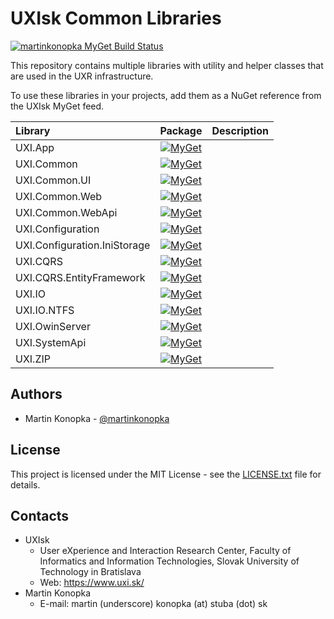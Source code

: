 # UXIsk Common Libraries

[![martinkonopka MyGet Build Status](https://www.myget.org/BuildSource/Badge/martinkonopka?identifier=e98d72db-645c-43f5-ad52-59a896e35c8f)](https://www.myget.org/)

This repository contains multiple libraries with utility and helper classes that are used in the UXR infrastructure. 

To use these libraries in your projects, add them as a NuGet reference from the UXIsk MyGet feed. 

|Library |Package|Description|
|:--|:--:|:--|
|UXI.App|[![MyGet](https://img.shields.io/myget/uxifiit/v/UXI.App.svg)](https://www.myget.org/feed/uxifiit/package/nuget/UXI.App)|
|UXI.Common|[![MyGet](https://img.shields.io/myget/uxifiit/v/UXI.Common.svg)](https://www.myget.org/feed/uxifiit/package/nuget/UXI.Common)|
|UXI.Common.UI|[![MyGet](https://img.shields.io/myget/uxifiit/v/UXI.Common.UI.svg)](https://www.myget.org/feed/uxifiit/package/nuget/UXI.Common.UI)|
|UXI.Common.Web|[![MyGet](https://img.shields.io/myget/uxifiit/v/UXI.Common.Web.svg)](https://www.myget.org/feed/uxifiit/package/nuget/UXI.Common.Web)|
|UXI.Common.WebApi|[![MyGet](https://img.shields.io/myget/uxifiit/v/UXI.Common.WebApi.svg)](https://www.myget.org/feed/uxifiit/package/nuget/UXI.Common.WebApi)|
|UXI.Configuration|[![MyGet](https://img.shields.io/myget/uxifiit/v/UXI.Configuration.svg)](https://www.myget.org/feed/uxifiit/package/nuget/UXI.Configuration)|
|UXI.Configuration.IniStorage|[![MyGet](https://img.shields.io/myget/uxifiit/v/UXI.Configuration.IniStorage.svg)](https://www.myget.org/feed/uxifiit/package/nuget/UXI.Configuration.IniStorage)|
|UXI.CQRS|[![MyGet](https://img.shields.io/myget/uxifiit/v/UXI.CQRS.svg)](https://www.myget.org/feed/uxifiit/package/nuget/UXI.CQRS)|
|UXI.CQRS.EntityFramework|[![MyGet](https://img.shields.io/myget/uxifiit/v/UXI.CQRS.EntityFramework.svg)](https://www.myget.org/feed/uxifiit/package/nuget/UXI.CQRS.EntityFramework)|
|UXI.IO|[![MyGet](https://img.shields.io/myget/uxifiit/v/UXI.IO.svg)](https://www.myget.org/feed/uxifiit/package/nuget/UXI.IO)|
|UXI.IO.NTFS|[![MyGet](https://img.shields.io/myget/uxifiit/v/UXI.IO.NTFS.svg)](https://www.myget.org/feed/uxifiit/package/nuget/UXI.IO.NTFS)|
|UXI.OwinServer|[![MyGet](https://img.shields.io/myget/uxifiit/v/UXI.OwinServer.svg)](https://www.myget.org/feed/uxifiit/package/nuget/UXI.OwinServer)|
|UXI.SystemApi|[![MyGet](https://img.shields.io/myget/uxifiit/v/UXI.SystemApi.svg)](https://www.myget.org/feed/uxifiit/package/nuget/UXI.SystemApi)|
|UXI.ZIP|[![MyGet](https://img.shields.io/myget/uxifiit/v/UXI.ZIP.svg)](https://www.myget.org/feed/uxifiit/package/nuget/UXI.ZIP)|


## Authors

* Martin Konopka - [@martinkonopka](https://github.com/martinkonopka)

## License

This project is licensed under the MIT License - see the [LICENSE.txt](LICENSE.txt) file for details.

## Contacts

* UXIsk 
  * User eXperience and Interaction Research Center, Faculty of Informatics and Information Technologies, Slovak University of Technology in Bratislava
  * Web: https://www.uxi.sk/
* Martin Konopka
  * E-mail: martin (underscore) konopka (at) stuba (dot) sk
